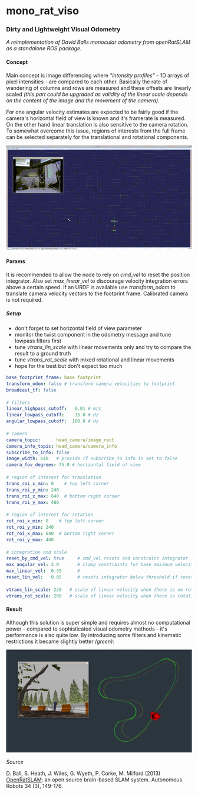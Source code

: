 # mono_rat_viso
### Dirty and Lightweight Visual Odometry
_A reimplementation of David Balls monocular odometry from openRatSLAM as a standalone ROS package._

#### Concept
Main concept is image differencing where _"intensity profiles"_ - 1D arrays of pixel intensities - are compared to each other. Basically the rate of wandering of columns and rows are measured and these offsets are linearly scaled _(this part could be upgraded as validity of the linear scale depends on the content of the image and the movement of the camera)_.

For one angular velocity estimates are expected to be fairly good if the camera's horizontal field of view is known and it's framerate is measured. On the other hand linear translation is also sensitive to the camera rotation. To somewhat overcome this issue, regions of interests from the full frame can be selected separately for the translational and rotational components.

![alt text](doc/ratometer.gif "ratometer")

#### Params
It is recommended to allow the node to rely on *cmd_vel* to reset the position integrator. Also set *max_linear_vel* to discourage velocity integration errors above a certain speed. If an URDF is available use *transform_odom* to translate camera velocity vectors to the footprint frame. Calibrated camera is not required.
##### Setup
* don't forget to set horizontal field of view parameter
* monitor the twist component in the odometry message and tune lowpass filters first
* tune *vtrans_lin_scale* with linear movements only and try to compare the result to a ground truth
* tune *vtrans_rot_scale* with mixed rotational and linear movements
* hope for the best but don't expect too much


```yaml
base_footprint_frame: base_footprint
transform_odom: false # transform camera velocities to footprint
broadcast_tf: false

# filters
linear_highpass_cutoff:   0.01 # m/s
linear_lowpass_cutoff:    15.0 # Hz
angular_lowpass_cutoff:  100.0 # Hz

# camera
camera_topic:      head_camera/image_rect
camera_info_topic: head_camera/camera_info
subscribe_to_info: false
image_width: 640   # provide if subscribe_to_info is set to false
camera_fov_degrees: 75.0 # horizontal field of view

# region of interest for translation
trans_roi_x_min: 0    # top left corner
trans_roi_y_min: 240
trans_roi_x_max: 640  # bottom right corner
trans_roi_y_max: 480

# region of interest for rotation
rot_roi_x_min: 0    # top left corner
rot_roi_y_min: 240
rot_roi_x_max: 640  # bottom right corner
rot_roi_y_max: 480

# integration and scale
reset_by_cmd_vel: true     # cmd_vel resets and constrains integrator
max_angular_vel: 2.0       # clamp constraints for base maximum velocities
max_linear_vel:  0.35      #
reset_lin_vel:   0.05      # resets integrator below threshold if reset_by_cmd_vel is set to false

vtrans_lin_scale: 220   # scale of linear velocity when there is no rotation
vtrans_rot_scale: 200   # scale of linear velocity when there is rotation
```
#### Result
Although this solution is super simple and requires almost no computational power  - compared to sophisticated visual odometry methods - it's performance is also quite low. By introducing some filters and kinematic restrictions it became slightly better _(green)_:

![alt text](doc/mono_rat_sim.png "sim")



_Source_

D. Ball, S. Heath, J. Wiles, G. Wyeth, P. Corke, M. Milford (2013) [OpenRatSLAM](http://www.davidmichaelball.com/portfolio-items/openratslam/): an open source brain-based SLAM system. Autonomous Robots 34 (3), 149-176.

